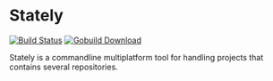# Stately #

[![Build Status](https://travis-ci.org/srgrn/stately.svg?branch=master)](https://travis-ci.org/srgrn/stately)
[![Gobuild Download](http://gobuild.io/badge/github.com/srgrn/stately/downloads.svg)](http://gobuild.io/github.com/srgrn/stately)

Stately is a commandline multiplatform tool for handling projects that contains several repositories.



 

 
